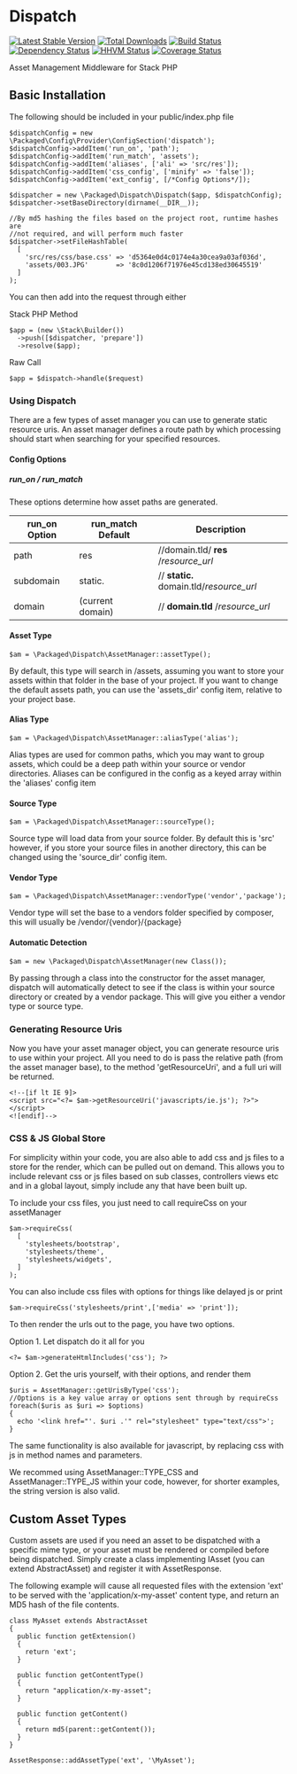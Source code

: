 # Dispatch

[![Latest Stable Version](https://poser.pugx.org/packaged/dispatch/version.png)](https://packagist.org/packages/packaged/dispatch)
[![Total Downloads](https://poser.pugx.org/packaged/dispatch/d/total.png)](https://packagist.org/packages/packaged/dispatch)
[![Build Status](https://travis-ci.org/packaged/dispatch.png)](https://travis-ci.org/packaged/dispatch)
[![Dependency Status](https://www.versioneye.com/php/packaged:dispatch/badge.png)](https://www.versioneye.com/php/packaged:dispatch)
[![HHVM Status](http://hhvm.h4cc.de/badge/packaged/dispatch.png)](http://hhvm.h4cc.de/package/packaged/dispatch)
[![Coverage Status](https://coveralls.io/repos/packaged/dispatch/badge.png)](https://coveralls.io/r/packaged/dispatch)

Asset Management Middleware for Stack PHP


## Basic Installation

The following should be included in your public/index.php file

    $dispatchConfig = new \Packaged\Config\Provider\ConfigSection('dispatch');
    $dispatchConfig->addItem('run_on', 'path');
    $dispatchConfig->addItem('run_match', 'assets');
    $dispatchConfig->addItem('aliases', ['ali' => 'src/res']);
    $dispatchConfig->addItem('css_config', ['minify' => 'false']);
    $dispatchConfig->addItem('ext_config', [/*Config Options*/]);

    $dispatcher = new \Packaged\Dispatch\Dispatch($app, $dispatchConfig);
    $dispatcher->setBaseDirectory(dirname(__DIR__));

    //By md5 hashing the files based on the project root, runtime hashes are
    //not required, and will perform much faster
    $dispatcher->setFileHashTable(
      [
        'src/res/css/base.css' => 'd5364e0d4c0174e4a30cea9a03af036d',
        'assets/003.JPG'       => '8c0d1206f71976e45cd138ed30645519'
      ]
    );


You can then add into the request through either

Stack PHP Method

    $app = (new \Stack\Builder())
      ->push([$dispatcher, 'prepare'])
      ->resolve($app);

Raw Call

    $app = $dispatch->handle($request)


### Using Dispatch

There are a few types of asset manager you can use to generate static resource 
uris.  An asset manager defines a route path by which processing should start
 when searching for your specified resources.

#### Config Options

##### run\_on / run_match

These options determine how asset paths are generated.

| run\_on Option | run_match Default | Description                            |
| ------------- | ----------------- | -------------------------------------- |
| path          | res               | //domain.tld/ **res** /*resource_url*    |
| subdomain     | static.           | // **static.** domain.tld/*resource_url* |
| domain        | (current domain)  | // **domain.tld** /*resource_url*        |


#### Asset Type

    $am = \Packaged\Dispatch\AssetManager::assetType();

By default, this type will search in /assets, assuming you want to store your
assets within that folder in the base of your project.  If you want to change
the default assets path, you can use the 'assets_dir' config item, relative to
your project base.


#### Alias Type

    $am = \Packaged\Dispatch\AssetManager::aliasType('alias');

Alias types are used for common paths, which you may want to group assets, 
which could be a deep path within your source or vendor directories.
Aliases can be configured in the config as a keyed array within the 'aliases' 
config item

#### Source Type

    $am = \Packaged\Dispatch\AssetManager::sourceType();

Source type will load data from your source folder.  By default this is 'src'
however, if you store your source files in another directory, this can be
changed using the 'source_dir' config item.

#### Vendor Type

    $am = \Packaged\Dispatch\AssetManager::vendorType('vendor','package');

Vendor type will set the base to a vendors folder specified by composer, this
will usually be /vendor/{vendor}/{package}

#### Automatic Detection

    $am = new \Packaged\Dispatch\AssetManager(new Class());

By passing through a class into the constructor for the asset manager, dispatch
will automatically detect to see if the class is within your source directory
or created by a vendor package.  This will give you either a vendor type or
source type.


### Generating Resource Uris

Now you have your asset manager object, you can generate resource uris to use
within your project.  All you need to do is pass the relative path (from the
asset manager base), to the method 'getResourceUri', and a full uri will be
returned.

    <!--[if lt IE 9]>
    <script src="<?= $am->getResourceUri('javascripts/ie.js'); ?>"></script>
    <![endif]-->
    
### CSS &amp; JS Global Store

For simplicity within your code, you are also able to add css and js files to a
store for the render, which can be pulled out on demand.  This allows you to 
include relevant css or js files based on sub classes, controllers views etc and
in a global layout, simply include any that have been built up.

To include your css files, you just need to call requireCss on your assetManager

    $am->requireCss(
      [
        'stylesheets/bootstrap',
        'stylesheets/theme',
        'stylesheets/widgets',
      ]
    );
    
You can also include css files with options for things like delayed js or print

    $am->requireCss('stylesheets/print',['media' => 'print']);
    
    
To then render the urls out to the page, you have two options.

Option 1. Let dispatch do it all for you

    <?= $am->generateHtmlIncludes('css'); ?>
    
Option 2. Get the uris yourself, with their options, and render them

    $uris = AssetManager::getUrisByType('css');
    //Options is a key value array or options sent through by requireCss
    foreach($uris as $uri => $options)
    {
      echo '<link href="'. $uri .'" rel="stylesheet" type="text/css">';
    }


The same functionality is also available for javascript, by replacing css 
with js in method names and parameters.

We recommed using AssetManager::TYPE_CSS and AssetManager::TYPE_JS within your
code, however, for shorter examples, the string version is also valid.

## Custom Asset Types

Custom assets are used if you need an asset to be dispatched with a specific
mime type, or your asset must be rendered or compiled before being dispatched.
Simply create a class implementing IAsset (you can extend AbstractAsset) and
register it with AssetResponse.
 
The following example will cause all requested files with the extension 'ext' to
be served with the 'application/x-my-asset' content type, and return an MD5 hash
of the file contents.

    class MyAsset extends AbstractAsset
    {
      public function getExtension()
      {
        return 'ext';
      }
    
      public function getContentType()
      {
        return "application/x-my-asset";
      }
      
      public function getContent()
      {
        return md5(parent::getContent());
      }
    }
    
    AssetResponse::addAssetType('ext', '\MyAsset');
